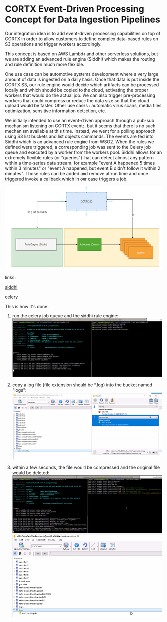 # CORTX Event-Driven Processing Concept for  Data Ingestion Pipelines
Our integration idea is to add event-driven processing capabilities on top of CORTX in order to allow customers to define complex data-based rules on S3 operations and trigger workers accordingly.

This concept is based on AWS Lambda and other serverless solutions, but we are adding an advanced rule engine (Siddhi) which makes the routing and rule definition much more flexible.

One use case can be automotive systems development where a very large amount of data is ingested on a daily basis. Once that data is put inside the CORTX S3, our rule engine would decide which artifacts can be processed locally and which should be copied to the cloud, activating the proper workers that would do the actual job. We can also trigger pre-processing workers that could compress or reduce the data size so that the cloud upload would be faster.
Other use cases : automatic virus scans, media files optimization, sensitive information detection, etc.

We initially intended to use an event-driven approach through a pub-sub mechanism listening on CORTX events, but it seems that there is no such mechanism available at this time. Instead, we went for a polling approach using S3 list buckets and list objects commands. The events are fed into Siddhi which is an advanced rule engine from WSO2. When the rules we defined were triggered, a corresponding job was sent to the Celery job queue and executed by a worker from the workers pool.
Siddhi allows for an extremely flexible rules (or "queries") that can detect almost any pattern within a time-series data stream. for example "event A happened 5 times within 3 minutes" or "event A happened, but event B didn't follow it within 2 minutes". Those rules can be added and remove at run time and once triggered invoke a callback which in our case triggers a job.

![overview](/doc/images/siddhi-celery-pipeline.png)

links: 

[siddhi](https://siddhi.io/)

[celery](https://docs.celeryproject.org/en/stable/)

This is how it's done:

1. run the celery job queue and the siddhi rule engine:
![screensho1](/doc/images/siddhi1.png)

2. copy a log file (file extension should be *.log) into the bucket named "logs":
![screensho2](/doc/images/siddhi2.png)

3. within a few seconds, the file would be compressed and the original file would be deleted:
![screensho3](/doc/images/siddhi3.png)
![screensho3](/doc/images/siddhi4.png)



